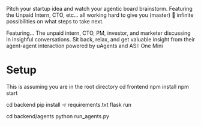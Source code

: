 Pitch your startup idea and watch your agentic board brainstorm. Featuring the Unpaid Intern, CTO, etc… all working hard to give you (master) 🤤 infinite possibilities on what steps to take next.

Featuring...
The unpaid intern, CTO, PM, investor, and marketer discussing in insighful conversations. Sit back, relax, and get valuable insight from their agent-agent interaction powered by uAgents and ASI: One Mini

# Setup
This is assuming you are in the root directory
cd frontend
npm install
npm start

cd backend
pip install -r requirements.txt
flask run

cd backend/agents
python run_agents.py
